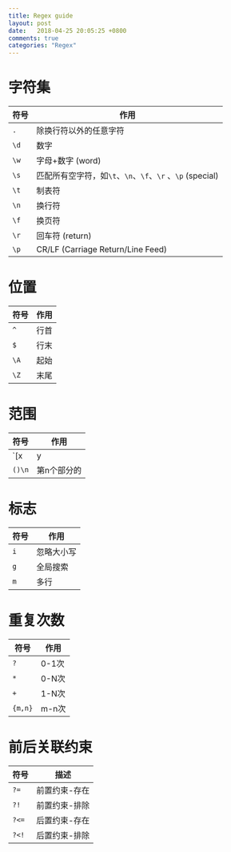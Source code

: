 ```yaml
---
title: Regex guide
layout: post
date:   2018-04-25 20:05:25 +0800
comments: true
categories: "Regex"
---
```


# 字符集

|符号|作用|
|--|--|
|`.`| 除换行符以外的任意字符|
|`\d`|数字|
|`\w`|字母+数字 (word)|
|`\s`|匹配所有空字符，如`\t`、`\n`、`\f`、`\r` 、`\p` (special) |
|`\t`|制表符|
|`\n`|换行符|
|`\f`|换页符|
|`\r`|回车符 (return)|
|`\p`|CR/LF (Carriage Return/Line Feed)|

# 位置

|符号|作用|
|--|--|
|`^`|行首|
|`$`|行末|
|`\A`|起始|
|`\Z`|末尾|

# 范围

|符号|作用|
|--|--|
|`[x|y|z]`|x、y、z中的任意一个|
|`()\n`|第n个部分的|

# 标志

|符号|作用|
|--|--|
|`i`|忽略大小写|
|`g`|全局搜索|
|`m`|多行|

# 重复次数

|符号|作用|
|--|--|
|`?`|0-1次|
|`*`|0-N次|
|`+`|1-N次|
|`{m,n}`|m-n次|

# 前后关联约束

|符号|描述|
|--|--|
|`?=`|前置约束-存在|
|`?!`|前置约束-排除|
|`?<=`|后置约束-存在|
|`?<!`|后置约束-排除|

